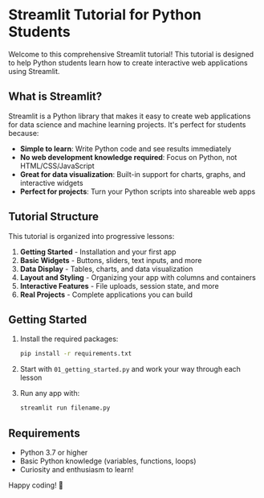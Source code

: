 # Streamlit Tutorial for Python Students

Welcome to this comprehensive Streamlit tutorial! This tutorial is designed to help Python students learn how to create interactive web applications using Streamlit.

## What is Streamlit?

Streamlit is a Python library that makes it easy to create web applications for data science and machine learning projects. It's perfect for students because:
- **Simple to learn**: Write Python code and see results immediately
- **No web development knowledge required**: Focus on Python, not HTML/CSS/JavaScript
- **Great for data visualization**: Built-in support for charts, graphs, and interactive widgets
- **Perfect for projects**: Turn your Python scripts into shareable web apps

## Tutorial Structure

This tutorial is organized into progressive lessons:

1. **Getting Started** - Installation and your first app
2. **Basic Widgets** - Buttons, sliders, text inputs, and more
3. **Data Display** - Tables, charts, and data visualization
4. **Layout and Styling** - Organizing your app with columns and containers
5. **Interactive Features** - File uploads, session state, and more
6. **Real Projects** - Complete applications you can build

## Getting Started

1. Install the required packages:
   ```bash
   pip install -r requirements.txt
   ```

2. Start with `01_getting_started.py` and work your way through each lesson

3. Run any app with:
   ```bash
   streamlit run filename.py
   ```

## Requirements

- Python 3.7 or higher
- Basic Python knowledge (variables, functions, loops)
- Curiosity and enthusiasm to learn!

Happy coding! 🚀
